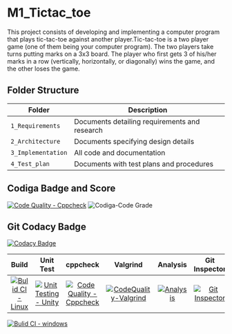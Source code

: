 # M1_Tictac_toe

This project consists of developing and implementing a computer program that plays tic-tac-toe against another player.Tic-tac-toe is a two player game (one of them being your computer program). The two players take turns putting marks on a 3x3 board. The player who first gets 3 of his/her marks in a row (vertically, horizontally, or diagonally) wins the game, and the other loses the game.


## Folder Structure
|Folder             | Description |
|-------------------| -----------------------------------------|
| `1_Requirements`   | Documents detailing requirements and research|
| `2_Architecture`         | Documents specifying design details|
| `3_Implementation` | All code and documentation|
| `4_Test_plan`      | Documents with test plans and procedures|


## Codiga Badge and Score
[![Code Quality - Cppcheck](https://github.com/nagaphanendrareddysatti/M1_Tictac_toe/actions/workflows/Cppcheck.yml/badge.svg)](https://github.com/nagaphanendrareddysatti/M1_Tictac_toe/actions/workflows/Cppcheck.yml)
![Codiga-Code Grade](https://api.codiga.io/project/32360/status/svg)

## Git Codacy Badge
[![Codacy Badge](https://app.codacy.com/project/badge/Grade/8977259c843e4296b8b598a563bb385b)](https://www.codacy.com/gh/18A8A05H9/M1_TicTacToe/dashboard?utm_source=github.com&amp;utm_medium=referral&amp;utm_content=18A8A05H9/M1_TicTacToe&amp;utm_campaign=Badge_Grade)



|Build|Unit Test|cppcheck|Valgrind|Analysis|Git Inspector|
|:--:|:--:|:--:|:--:|:--:|:--:|
|[![Bulid CI - Linux](https://github.com/nagaphanendrareddysatti/M1_Tictac_toe/actions/workflows/c-cpp.yml/badge.svg)](https://github.com/nagaphanendrareddysatti/M1_Tictac_toe/actions/workflows/c-cpp.yml)|[![Unit Testing - Unity](https://github.com/nagaphanendrareddysatti/M1_Tictac_toe/actions/workflows/Unity.yml/badge.svg)](https://github.com/nagaphanendrareddysatti/M1_Tictac_toe/actions/workflows/Unity.yml)|[![Code Quality - Cppcheck](https://github.com/nagaphanendrareddysatti/M1_Tictac_toe/actions/workflows/Cppcheck.yml/badge.svg)](https://github.com/nagaphanendrareddysatti/M1_Tictac_toe/actions/workflows/Cppcheck.yml)|[![CodeQuality-Valgrind](https://github.com/nagaphanendrareddysatti/M1_Tictac_toe/actions/workflows/Valgrind.yml/badge.svg)](https://github.com/nagaphanendrareddysatti/M1_Tictac_toe/actions/workflows/Valgrind.yml)|[![Analysis](https://github.com/nagaphanendrareddysatti/M1_Tictac_toe/actions/workflows/Analysis.yml/badge.svg)](https://github.com/nagaphanendrareddysatti/M1_Tictac_toe/actions/workflows/Analysis.yml)|[![Git Inspector](https://github.com/nagaphanendrareddysatti/M1_Tictac_toe/actions/workflows/Inspector.yml/badge.svg)](https://github.com/nagaphanendrareddysatti/M1_Tictac_toe/actions/workflows/Inspector.yml)
[![Bulid CI - windows](https://github.com/nagaphanendrareddysatti/M1_Tictac_toe/actions/workflows/windows.yml/badge.svg)](https://github.com/nagaphanendrareddysatti/M1_Tictac_toe/actions/workflows/windows.yml)





